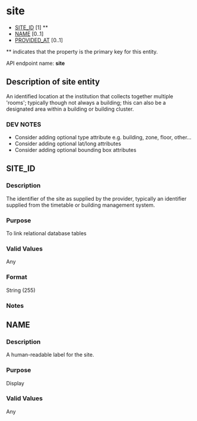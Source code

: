# site
* [SITE_ID](#site_id) [1] **
* [NAME](#name) [0..1]
* [PROVIDED_AT](https://github.com/jiscdev/analytics-udd/blob/master/udd/assessment_instance.md#provided_at) [0..1]

\** indicates that the property is the primary key for this entity.

API endpoint name: **site**

## Description of site entity

An identified location at the institution that collects together multiple 'rooms'; typically though not always a building; 
this can also be a designated area within a building or building cluster.

### DEV NOTES
* Consider adding optional type attribute e.g. building, zone, floor, other...
* Consider adding optional lat/long attributes
* Consider adding optional bounding box attributes

## SITE_ID
### Description
The identifier of the site as supplied by the provider, typically an identifier supplied from the timetable or building management system.

### Purpose
To link relational database tables

### Valid Values
Any

### Format
String (255)

### Notes

## NAME
### Description
A human-readable label for the site.

### Purpose
Display

### Valid Values
Any
